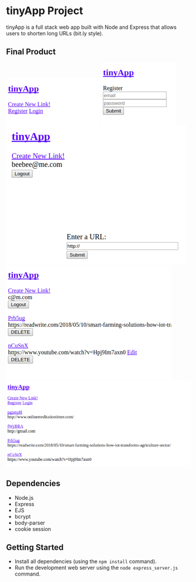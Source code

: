# tinyApp Project

tinyApp is a full stack web app built with Node and Express that allows users to shorten long URLs (bit.ly style).

## Final Product

!["Screenshot of URLs page"](https://github.com/ChibweMw/tinyAppProject/blob/master/docs/urls-page.png)
!["Screenshot of Sign-Up page"](https://github.com/ChibweMw/tinyAppProject/blob/master/docs/signup-page.png)
!["Screenshot of New Link page"](https://github.com/ChibweMw/tinyAppProject/blob/master/docs/new-link-page.png)
!["Screenshot of User Page"](https://github.com/ChibweMw/tinyAppProject/blob/master/docs/user-page.png)
!["Screenshot of populated URLs page"](https://github.com/ChibweMw/tinyAppProject/blob/master/docs/populated-urls-page.png)



## Dependencies

- Node.js
- Express
- EJS
- bcrypt
- body-parser
- cookie session

## Getting Started

- Install all dependencies (using the `npm install` command).
- Run the development web server using the `node express_server.js` command.